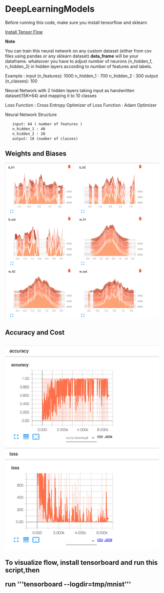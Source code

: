 # DeepLearningModels

<p>Before running this code, make sure you install tensorflow and sklearn<p>

<u href="https://www.tensorflow.org/install/">Install Tensor Flow</u>


<p><b>Note</b></p>
You can train this neural network on any custom dataset (either from csv files using pandas or any sklearn dataset)
<b>data_frame</b> will be your dataframe.
whatsover you have to adjust number of neurons (n_hidden_1, n_hidden_2) in hidden layers according to number of features and labels. 

Example :
input (n_features): 1000
n_hidden_1 : 700
n_hidden_2 : 300
output (n_classes): 100



Neural Network with 2 hidden layers taking input as handwritten dataset(15K*64) and mapping it to 10 classes

Loss Function : Cross Entropy
Optimizer of Loss Function : Adam Optimizer

Neural Network Structure
<ul>

    input: 64 ( number of features )
    n_hidden_1 : 40
    n_hidden_2 : 20
    output: 10 (number of classes)

</ul>

<h2>Weights and Biases</h2>
<img src="Images/histogram.png"/>

<h2>Accuracy and Cost<h2>
<img src="Images/scaler.png"/>


To visualize flow, install tensorboard and run this script,then 

run '''tensorboard --logdir=tmp/mnist'''
